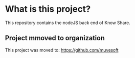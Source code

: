 # What is this project?

This repository contains the nodeJS back end of Know Share.



## Project mmoved to organization
This project was moved to: https://github.com/muvesoft
